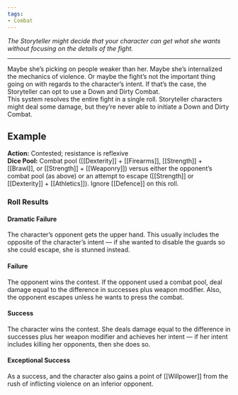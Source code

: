 ```yaml
---
tags:
- Combat
---
```


_The Storyteller might decide that your character can get what she wants without focusing on the details of the fight._

---

Maybe she’s picking on people weaker than her. Maybe she’s internalized the mechanics of violence. Or maybe the fight’s not the important thing going on with regards to the character’s intent. If that’s the case, the Storyteller can opt to use a Down and Dirty Combat.\
This system resolves the entire fight in a single roll. Storyteller characters might deal some damage, but they’re never able to initiate a Down and Dirty Combat.

## Example

**Action:** Contested; resistance is reflexive\
**Dice Pool:** Combat pool ([[Dexterity]] + [[Firearms]], [[Strength]] + [[Brawl]], or [[Strength]] + [[Weaponry]]) versus either the opponent’s combat pool (as above) or an attempt to escape ([[Strength]] or [[Dexterity]] + [[Athletics]]). Ignore [[Defence]] on this roll.

### Roll Results

#### Dramatic Failure

The character’s opponent gets the upper hand. This usually includes the opposite of the character’s intent — if she wanted to disable the guards so she could escape, she is stunned instead.

#### Failure

The opponent wins the contest. If the opponent used a combat pool, deal damage equal to the difference in successes plus weapon modifier. Also, the opponent escapes unless he wants to press the combat.

#### Success

The character wins the contest. She deals damage equal to the difference in successes plus her weapon modifier and achieves her intent — if her intent includes killing her opponents, then she does so.

#### Exceptional Success

As a success, and the character also gains a point of [[Willpower]] from the rush of inflicting violence on an inferior opponent.